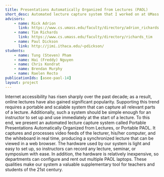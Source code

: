 ```yaml
---
title: Presentations Automatically Organized from Lectures (PAOL)
short_desc: Automated lecture capture system that I worked on at UMass Amherst.
advisors:
    - name: Rick Adrion
      link: https://www.cs.umass.edu/faculty/directory/adrion_richards
    - name: Tim Richards
      link: https://www.cs.umass.edu/faculty/directory/richards_tim
    - name: Paul Dickson
      link: http://jimi.ithaca.edu/~pdickson/
students:
    - name: Tung (Steven) Pham
    - name: Hai (Freddy) Nguyen
    - name: Chris Kondrat
    - name: Brendan Murphy
    - name: Raelen Recto
publicationIds: [asee-paol-14]
layout: project
---
```

Internet accessibility has risen sharply over the past decade; as a result, online lectures have also gained significant popularity. Supporting this trend requires a portable and scalable system that can capture all relevant parts of a lecture. Additionally, such a system should be simple enough for an instructor to set up and use immediately at the start of a lecture. To this end, we present an automated lecture capture system called Portable Presentations Automatically Organized from Lectures, or Portable PAOL. It captures and processes video feeds of the lecturer, his/her computer, and the whiteboard in real time, producing a synchronized lecture that can be viewed in a web browser. The hardware used by our system is light and easy to set up, so instructors can record any lecture, seminar, or symposium with ease. In addition, the hardware is relatively inexpensive, so departments can configure and rent out multiple PAOL laptops. These qualities make our system a valuable supplementary tool for teachers and students of the 21st century.